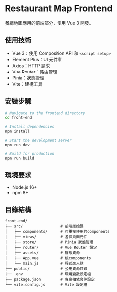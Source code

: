 # Restaurant Map Frontend

餐廳地圖應用的前端部分，使用 Vue 3 開發。

## 使用技術
- Vue 3：使用 Composition API 和 `<script setup>`
- Element Plus：UI 元件庫
- Axios：HTTP 請求
- Vue Router：路由管理
- Pinia：狀態管理
- Vite：建構工具

## 安裝步驟
```bash
# Navigate to the frontend directory
cd front-end

# Install dependencies
npm install

# Start the development server
npm run dev

# Build for production
npm run build
```

## 環境要求
- Node.js 16+
- npm 8+

## 目錄結構
```plaintext
front-end/
├── src/                 # 前端原始碼
│   ├── components/      # 可重複使用的components
│   ├── views/           # 各個頁面元件
│   ├── store/           # Pinia 狀態管理
│   ├── router/          # Vue Router 設定
│   ├── assets/          # 靜態資源
│   ├── App.vue          # 根components
│   └── main.js          # 程式進入點
├── public/              # 公用資源目錄
├── .env                 # 環境變數設定檔
├── package.json         # 專案相依套件設定
└── vite.config.js       # Vite 設定檔

